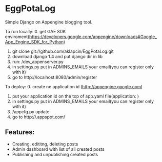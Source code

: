 EggPotaLog
==========

Simple Django on Appengine blogging tool.

To run locally:
0.  get GAE SDK enviroment(https://developers.google.com/appengine/downloads#Google_App_Engine_SDK_for_Python)
1.  git clone git://github.com/aklapcin/EggPotaLog.git
2.  download django 1.4 and put django dir in lib
3.  run: <path to sdk>/dev_appenserver.py <project directory>
4.  in settings.py put in ADMINS_EMAILS your email(you can register only with it)
5.  go to http://localhost:8080/admin/register

To deploy:
0.  create ne application id (http://appengine.google.com)
1.  put your application id on the top of app.yaml file(application: <your application id>)
2.  in settings.py put in ADMINS_EMAILS your email(you can register only with it)
3.  <path to sdk>/appcfg.py update <project dir>
4.  go to http://<your application id>.appspot.com/

Features:
---------
* Creating, edititng, deleting posts
* Admin dashboard with list of all created posts
* Publishing and unpublishing created posts
